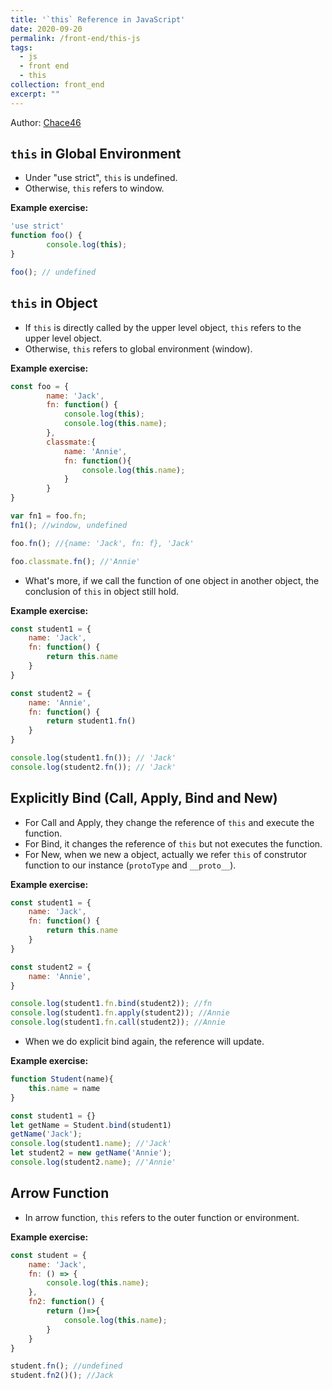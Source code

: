 ```yaml
---
title: '`this` Reference in JavaScript'
date: 2020-09-20
permalink: /front-end/this-js
tags:
  - js
  - front end
  - this
collection: front_end
excerpt: ""
---
```


Author: [Chace46](https://github.com/Chace46)

## `this` in Global Environment

- Under "use strict", `this` is undefined.
- Otherwise, `this` refers to window. 

**Example exercise:**

```javascript
'use strict'
function foo() {
        console.log(this);
}

foo(); // undefined
```

## `this` in Object

- If `this` is directly called by the upper level object, `this` refers to the upper level object.
- Otherwise, `this` refers to global environment (window).

**Example exercise:**

```javascript
const foo = {
        name: 'Jack',
        fn: function() {
            console.log(this);
            console.log(this.name);   
        },
        classmate:{
            name: 'Annie',
            fn: function(){
                console.log(this.name);
            }
        }
}

var fn1 = foo.fn; 
fn1(); //window, undefined

foo.fn(); //{name: 'Jack', fn: f}, 'Jack'

foo.classmate.fn(); //'Annie'
```

- What's more, if we call the function of one object in another object, the conclusion of `this` in object still hold.

**Example exercise:**
```javascript
const student1 = {
    name: 'Jack',
    fn: function() {
        return this.name 
    }
}

const student2 = {
    name: 'Annie',
    fn: function() {
        return student1.fn() 
    }
}

console.log(student1.fn()); // 'Jack'
console.log(student2.fn()); // 'Jack'
```

## Explicitly Bind (Call, Apply, Bind and New)

- For Call and Apply, they change the reference of `this` and execute the function.
- For Bind, it changes the reference of `this` but not executes the function.
- For New, when we new a object, actually we refer `this` of construtor function to our instance (`protoType` and `__proto__`).

**Example exercise:**
```javascript
const student1 = {
    name: 'Jack',
    fn: function() {
        return this.name 
    }
}

const student2 = {
    name: 'Annie', 
}

console.log(student1.fn.bind(student2)); //fn
console.log(student1.fn.apply(student2)); //Annie
console.log(student1.fn.call(student2)); //Annie
```

- When we do explicit bind again, the reference will update.

**Example exercise:**
```javascript
function Student(name){
    this.name = name
}

const student1 = {}
let getName = Student.bind(student1)
getName('Jack');
console.log(student1.name); //'Jack'
let student2 = new getName('Annie');
console.log(student2.name); //'Annie'
```

## Arrow Function

- In arrow function, `this` refers to the outer function or environment.

**Example exercise:**

```javascript
const student = {
    name: 'Jack',
    fn: () => {
        console.log(this.name);
    },
    fn2: function() {
        return ()=>{
            console.log(this.name);
        }
    }
}

student.fn(); //undefined
student.fn2()(); //Jack
```
